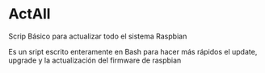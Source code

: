 # ActAll
Scrip Básico para actualizar todo el sistema Raspbian 

Es un sript escrito enteramente en Bash para hacer más rápidos el update, upgrade y la actualización del firmware de raspbian
